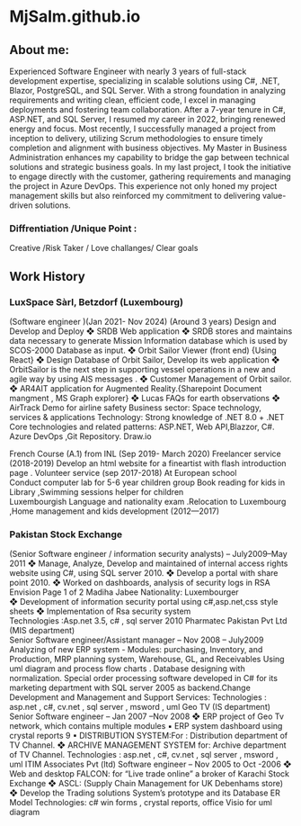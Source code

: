 # MjSalm.github.io
## About me:
Experienced Software Engineer with nearly 3 years of full-stack development expertise, specializing in scalable solutions using C#, .NET, Blazor, PostgreSQL, and SQL Server. With a strong foundation in analyzing requirements and writing clean, efficient code, I excel in managing deployments and fostering team collaboration. After a 7-year tenure in C#, ASP.NET, and SQL Server, I resumed my career in 2022, bringing renewed energy and focus. Most recently, I successfully managed a project from inception to delivery, utilizing Scrum methodologies to ensure timely completion and alignment with business objectives. My Master in Business Administration enhances my capability to bridge the gap between technical solutions and strategic business goals. In my last project, I took the initiative to engage directly with the customer, gathering requirements and managing the project in Azure DevOps. This experience not only honed my project management skills but also reinforced my commitment to delivering value-driven solutions.

### Diffrentiation /Unique Point : 
Creative /Risk Taker / Love challanges/ Clear goals

## Work History
### LuxSpace Sàrl, Betzdorf (Luxembourg)  
(Software engineer )(Jan 2021- Nov 2024) (Around 3 years) 
Design and Develop and Deploy
❖ SRDB Web application
❖ SRDB stores and maintains data necessary to generate Mission Information database which is used by SCOS-2000 Database as input. ❖ Orbit Sailor Viewer (front end) {Using React}
❖ Design Database of Orbit Sailor, Develop its web application
❖ OrbitSailor is the next step in supporting vessel operations in a new and agile way by using AIS messages . 
❖ Customer Management of Orbit sailor. 
❖ AR4AIT application for Augmented Reality.{Sharepoint Document mangment , MS Graph explorer} ❖ Lucas FAQs for earth observations ❖ AirTrack Demo for airline safety Business sector: Space technology, services & applications Technology: Strong knowledge of .NET 8.0 + .NET Core technologies and related patterns: ASP.NET, Web API,Blazzor, C#. Azure DevOps ,Git Repository. Draw.io

French Course (A.1) from INL (Sep 2019- March 2020) 
Freelancer service (2018-2019) 
Develop an html website for a fineartist with flash introduction page . 
Volunteer service (sep 2017-2018) At European school  
Conduct computer lab for 5-6 year children group 
Book reading for kids in  Library ,Swimming sessions helper for children  
Luxembourgish Language and nationality exam .Relocation to Luxembourg ,Home 
management and kids development (2012—2017) 
### Pakistan Stock Exchange  
(Senior Software engineer / information security analysts) – July2009–May 2011 
❖ Manage, Analyze, Develop and maintained of internal access rights website using C#, 
using SQL server 2010. 
❖ Develop a portal with share point 2010. 
❖ Worked on dashboards, analysis of security logs in RSA Envision 
Page 1 of 2 
Madiha Jabee   Nationality: Luxembourger    
❖ Development of information security portal using c#,asp.net,css style sheets 
❖ Implementation of Rsa security system  
Technologies :Asp.net 3.5, c# , sql server 2010 
Pharmatec Pakistan Pvt Ltd (MIS department)  
Senior Software engineer/Assistant manager – Nov 2008 – July2009 
Analyzing of new ERP system - Modules: purchasing, Inventory, and Production, MRP    planning system, 
Warehouse, GL, and Receivables 
Using uml diagram  and process flow charts . Database designing with normalization. 
Special order processing software developed in C# for its marketing department with SQL server 2005 as 
backend.Change Development  and Management and Support Services: 
Technologies : asp.net , c#, cv.net , sql server , msword  , uml 
Geo TV (IS department)  
Senior Software engineer – Jan 2007 –Nov 2008 
❖ ERP project of Geo Tv network, which contains multiple modules 
▪ ERP system dashboard using crystal reports 9 
▪ DISTRIBUTION SYSTEM:For : Distribution department of TV Channel. 
❖ ARCHIVE MANAGEMENT SYSTEM for: Archive department of TV Channel. 
Technologies : asp.net , c#, cv.net , sql server , msword  , uml 
ITIM Associates Pvt (ltd) 
Software engineer – Nov 2005 to Oct -2006 
❖ Web and desktop FALCON: for “Live trade online” a broker of Karachi Stock Exchange 
❖ ASCL: (Supply Chain Management for UK Debenhams store) 
❖ Develop the Trading solutions System’s prototype and its Database ER Model 
Technologies: c# win forms , crystal reports, office Visio for uml diagram 
